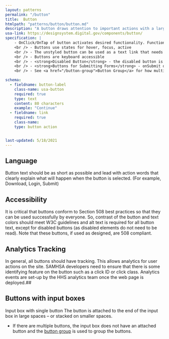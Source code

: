 ```yaml
---
layout: patterns
permalink: "/button"
title:  Button
htmlpath: "patterns/button/button.md"
description: "A button draws attention to important actions with a large selectable surface."
usa-link: https://designsystem.digital.gov/components/button/
specification: |
    - OnClick/OnTap of button activates desired functionality. Functionality in determined by the context of the button (for example in a search experience or as a link item).
    <br /> - Buttons use states for hover, focus, active
    <br /> - The unstyled button can be used as a text link that needs to have click-space padding
    <br /> - Buttons are keyboard accessible
    <br /> - <strong>Disabled Button</strong> - the disabled button is used to indicate that there is actions on the page that need to happen before the button can be used. The user cannot interact with button. Once the required functionailty has happened on the page, the disabled state should be swtiched with an actionalble button
    <br /> - <strong>Buttons for Submitting Forms</strong> - onSubmit of button, for validation should occur on all required fields. Please see the <a href="/forms/">forms</a> specification for how to deal with displaying errors and error messaging.
    <br /> - See <a href="/button-group">Button Group</a> for how multiple buttons should interact.

schema: 
  - fieldname: button-label
    class-name: usa-button
    required: true
    type: text
    content: 80 characters
    example: "Continue"
  - fieldname: link
    required: true
    class-name: 
    type: button action


last-updated: 5/18/2021
---
```

<!--- if extra information is needed for this pattern, write here in Markdown. -->
<!--- to learn markdown format go to https://docs.github.com/en/github/writing-on-github/basic-writing-and-formatting-syntax -->

## Language
Button text should be as short as possible and lead with action words that clearly explain what will happen when the button is selected. (For example, Download, Login, Submit)

## Accessibility
It is critical that buttons conform to Section 508 best practices so that they can be used successfully by everyone. 
So, contrast of the button and text colors should meet W3C guidelines and alt text is required for all button text, except for disabled buttons (as disabled elements do not need to be read). 
Note that these buttons, if used as designed, are 508 compliant.



## Analytics Tracking
In general, all buttons should have tracking. This allows analytics for user actions on the site. 
SAMHSA developers need to ensure that there is some identifying feature on the button such as a click ID or click class. 
Analytics events are set-up by the HHS analytics team once the web page is deployed.##

## Buttons with input boxes
Input box with single button The button is attached to the end of the input box in large spaces – or stacked on smaller spaces.
- If there are multiple buttons, the input box does not have an attached button and the [button group](/button-group) is used to group the buttons.